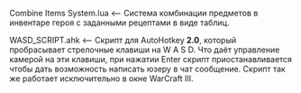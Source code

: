 Combine Items System.lua <-- Система комбинации предметов в инвентаре героя с заданными рецептами в виде таблиц.

WASD_SCRIPT.ahk <-- Скрипт для AutoHotkey **2.0**, который пробрасывает стрелочные клавиши на W A S D. Что даёт управление камерой на эти клавиши, при нажатии Enter скрипт приостанавливается чтобы дать возможность написать юзеру в чат сообщение. Скрипт так же работает исключительно в окне WarCraft III.

